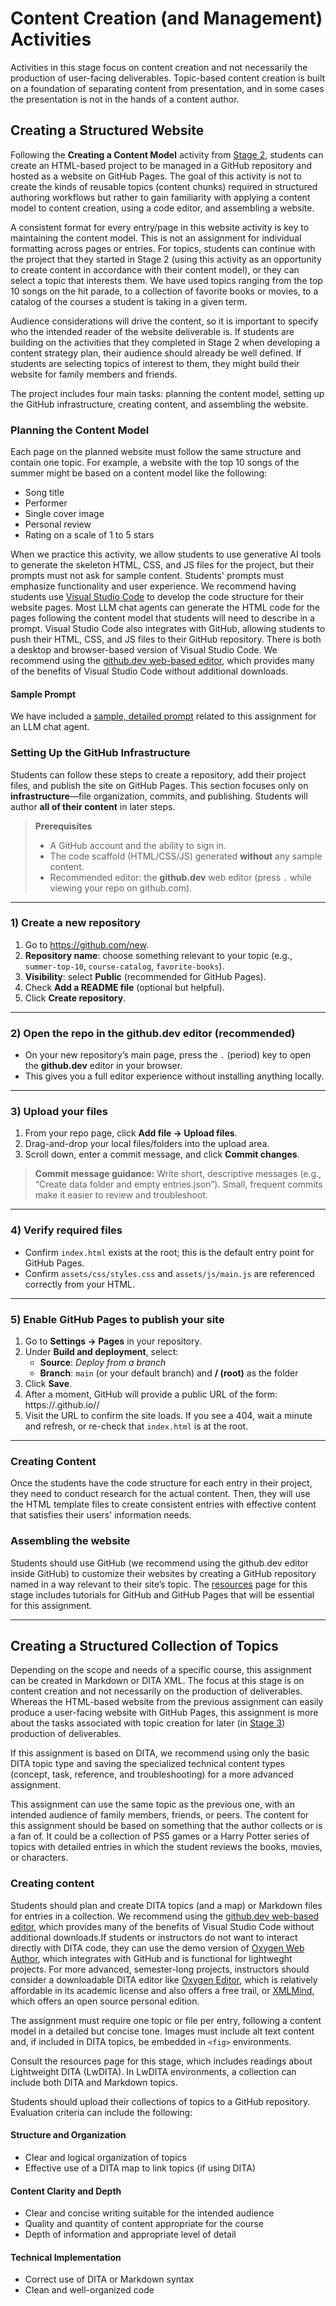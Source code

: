 # Content Creation (and Management) Activities

Activities in this stage focus on content creation and not necessarily the production of user-facing deliverables. Topic-based content creation is built on a foundation of separating content from presentation, and in some cases the presentation is not in the hands of a content author. 

## Creating a Structured Website

Following the **Creating a Content Model** activity from [Stage 2](../stage2/contentstrategyactivities.md), students can create an HTML-based project to be managed in a GitHub repository and hosted as a website on GitHub Pages. The goal of this activity is not to create the kinds of reusable topics (content chunks) required in structured authoring workflows but rather to gain familiarity with applying a content model to content creation, using a code editor, and assembling a website.

A consistent format for every entry/page in this website activity is key to maintaining the content model. This is not an assignment for individual formatting across pages or entries. For topics, students can continue with the project that they started in Stage 2 (using this activity as an opportunity to create content in accordance with their content model), or they can select a topic that interests them. We have used topics ranging from the top 10 songs on the hit parade, to a collection of favorite books or movies, to a catalog of the courses a student is taking in a given term. 

Audience considerations will drive the content, so it is important to specify who the intended reader of the website deliverable is. If students are building on the activities that they completed in Stage 2 when developing a content strategy plan, their audience should already be well defined. If students are selecting topics of interest to them, they might build their website for family members and friends.

The project includes four main tasks: planning the content model, setting up the GitHub infrastructure, creating content, and assembling the website.


### Planning the Content Model

Each page on the planned website must follow the same structure and contain one topic. For example, a website with the top 10 songs of the summer might be based on a content model like the following:

- Song title  
- Performer  
- Single cover image  
- Personal review  
- Rating on a scale of 1 to 5 stars  

When we practice this activity, we allow students to use generative AI tools to generate the skeleton HTML, CSS, and JS files for the project, but their prompts must not ask for sample content. Students' prompts must emphasize functionality and user experience. We recommend having students use [Visual Studio Code](https://code.visualstudio.com/) to develop the code structure for their website pages. Most LLM chat agents can generate the HTML code for the pages following the content model that students will need to describe in a prompt. Visual Studio Code also integrates with GitHub, allowing students to push their HTML, CSS, and JS files to their GitHub repository. There is both a desktop and browser-based version of Visual Studio Code. We recommend using the [github.dev web-based editor](https://docs.github.com/en/codespaces/the-githubdev-web-based-editor), which provides many of the benefits of Visual Studio Code without additional downloads.

#### Sample Prompt

We have included a [sample, detailed prompt](sample-prompt.md) related to this assignment for an LLM chat agent.

### Setting Up the GitHub Infrastructure

Students can follow these steps to create a repository, add their project files, and publish the site on GitHub Pages. This section focuses only on **infrastructure**—file organization, commits, and publishing. Students will author **all of their content** in later steps.

> **Prerequisites**
> - A GitHub account and the ability to sign in.
> - The code scaffold (HTML/CSS/JS) generated **without** any sample content.
> - Recommended editor: the **github.dev** web editor (press `.` while viewing your repo on github.com).

---

### 1) Create a new repository

1. Go to <https://github.com/new>.
2. **Repository name**: choose something relevant to your topic (e.g., `summer-top-10`, `course-catalog`, `favorite-books`).
3. **Visibility**: select **Public** (recommended for GitHub Pages).
4. Check **Add a README file** (optional but helpful).
5. Click **Create repository**.

---

### 2) Open the repo in the github.dev editor (recommended)

- On your new repository’s main page, press the `.` (period) key to open the **github.dev** editor in your browser.
- This gives you a full editor experience without installing anything locally.

---

### 3) Upload your files

1. From your repo page, click **Add file → Upload files**.
2. Drag-and-drop your local files/folders into the upload area.
3. Scroll down, enter a commit message, and click **Commit changes**.

> **Commit message guidance:** Write short, descriptive messages (e.g., “Create data folder and empty entries.json”). Small, frequent commits make it easier to review and troubleshoot.

---

### 4) Verify required files

- Confirm `index.html` exists at the root; this is the default entry point for GitHub Pages.
- Confirm `assets/css/styles.css` and `assets/js/main.js` are referenced correctly from your HTML.

---

### 5) Enable GitHub Pages to publish your site

1. Go to **Settings → Pages** in your repository.
2. Under **Build and deployment**, select:
   - **Source**: *Deploy from a branch*
   - **Branch**: `main` (or your default branch) and **/ (root)** as the folder
3. Click **Save**.
4. After a moment, GitHub will provide a public URL of the form:
https://<your-username>.github.io/<your-repo-name>/
5. Visit the URL to confirm the site loads. If you see a 404, wait a minute and refresh, or re-check that `index.html` is at the root.

----

### Creating Content

Once the students have the code structure for each entry in their project, they need to conduct research for the actual content. Then, they will use the HTML template files to create consistent entries with effective content that satisfies their users' information needs.

### Assembling the website

Students should use GitHub (we recommend using the github.dev editor inside GitHub) to customize their websites by creating a GitHub repository named in a way relevant to their site’s topic. The [resources](resources.md) page for this stage includes tutorials for GitHub and GitHub Pages that will be essential for this assignment.

---

## Creating a Structured Collection of Topics

Depending on the scope and needs of a specific course, this assignment can be created in Markdown or DITA XML. The focus at this stage is on content creation and not necessarily on the production of deliverables. Whereas the HTML-based website from the previous assignment can easily produce a user-facing website with GitHub Pages, this assignment is more about the tasks associated with topic creation for later (in [Stage 3](../stage4/overview.md)) production of deliverables.

If this assignment is based on DITA, we recommend using only the basic DITA topic type and saving the specialized technical content types (concept, task, reference, and troubleshooting) for a more advanced assignment.

This assignment can use the same topic as the previous one, with an intended audience of family members, friends, or peers. The content for this assignment should be based on something that the author collects or is a fan of. It could be a collection of PS5 games or a Harry Potter series of topics with detailed entries in which the student reviews the books, movies, or characters.

### Creating content

Students should plan and create DITA topics (and a map) or Markdown files for entries in a collection. We recommend using the [github.dev web-based editor](https://docs.github.com/en/codespaces/the-githubdev-web-based-editor), which provides many of the benefits of Visual Studio Code without additional downloads.If students or instructors do not want to interact directly with DITA code, they can use the demo version of [Oxygen Web Author](https://www.oxygenxml.com/xml_web_author.html), which integrates with GitHub and is functional for lightweght projects. For more advanced, semester-long projects, instructors should consider a downloadable DITA editor like [Oxygen Editor](https://www.oxygenxml.com/), which is relatively affordable in its academic license and also offers a free trail, or [XMLMind](https://www.xmlmind.com/xmleditor/), which offers an open source personal edition.

The assignment must require one topic or file per entry, following a content model in a detailed but concise tone. Images must include alt text content and, if included in DITA topics, be embedded in `<fig>` environments.

Consult the resources page for this stage, which includes readings about Lightweight DITA (LwDITA). In LwDITA environments, a collection can include both DITA and Markdown topics.

Students should upload their collections of topics to a GitHub repository. Evaluation criteria can include the following:

#### Structure and Organization

- Clear and logical organization of topics  
- Effective use of a DITA map to link topics (if using DITA)  

#### Content Clarity and Depth

- Clear and concise writing suitable for the intended audience  
- Quality and quantity of content appropriate for the course  
- Depth of information and appropriate level of detail  

#### Technical Implementation

- Correct use of DITA or Markdown syntax  
- Clean and well-organized code  
